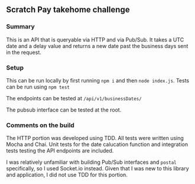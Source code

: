 ## Scratch Pay takehome challenge

### Summary
This is an API that is queryable via HTTP and via Pub/Sub.
It takes a UTC date and a delay value and returns a new date
past the business days sent in the request.

### Setup
This can be run locally by first running `npm i` and then `node index.js`.
Tests can be run using `npm test`

The endpoints can be tested at `/api/v1/businessDates/`

The pubsub interface can be tested at the root.

### Comments on the build
The HTTP portion was developed using TDD. All tests were written using Mocha and Chai.
Unit tests for the date calucation function and integration tests testing the 
API endpoints are included.

I was relatively unfamiliar with building Pub/Sub interfaces and `postal`
specifically, so I used Socket.io instead. Given that I was new to this
library and application, I did not use TDD for this portion.
